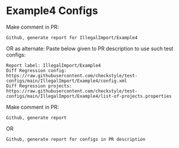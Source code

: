 # Example4 Configs
Make comment in PR:
```
Github, generate report for IllegalImport/Example4
```
OR as alternate:
Paste below given to PR description to use such test configs:
```
Report label: IllegalImport/Example4
Diff Regression config: https://raw.githubusercontent.com/checkstyle/test-configs/main/IllegalImport/Example4/config.xml
Diff Regression projects: https://raw.githubusercontent.com/checkstyle/test-configs/main/IllegalImport/Example4/list-of-projects.properties
```
Make comment in PR:
```
Github, generate report
```
OR
```
Github, generate report for configs in PR description
```
